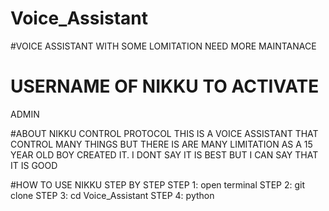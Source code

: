 # Voice_Assistant
#VOICE ASSISTANT WITH SOME LOMITATION NEED MORE MAINTANACE

# USERNAME OF NIKKU TO ACTIVATE
ADMIN 

#ABOUT NIKKU CONTROL PROTOCOL
THIS IS A VOICE ASSISTANT THAT CONTROL MANY THINGS BUT THERE IS ARE MANY LIMITATION AS A 15 YEAR OLD BOY CREATED IT. I DONT SAY IT IS BEST BUT I CAN SAY THAT IT IS GOOD 

#HOW TO USE NIKKU STEP BY STEP
STEP 1: open terminal
STEP 2: git clone <github url>
STEP 3: cd Voice_Assistant
STEP 4: python 
